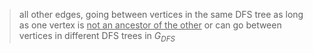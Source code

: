 >all other edges, going between vertices in the same DFS tree as long as one vertex is <u>not an ancestor of the other</u> or can go between vertices in different DFS trees in $G_{DFS}$ 